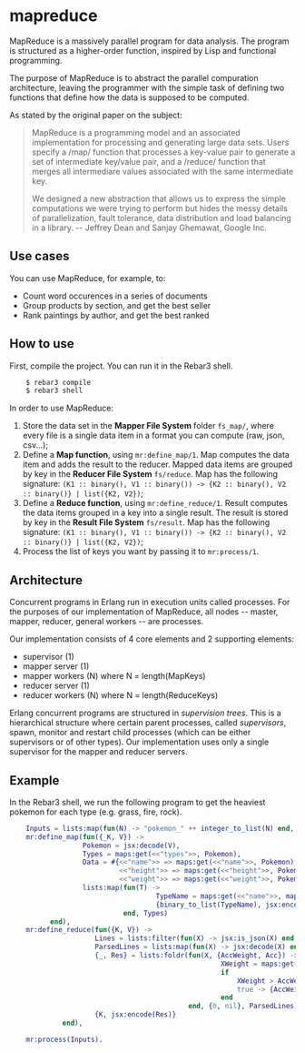 # mapreduce

MapReduce is a massively parallel program for data analysis.
The program is structured as a higher-order function, inspired by Lisp and functional programming.

The purpose of MapReduce is to abstract the parallel compuration architecture, leaving the programmer
with the simple task of defining two functions that define how the data is supposed to be computed.

As stated by the original paper on the subject:
>MapReduce is a programming model and an associated implementation for processing and generating
>large data sets. Users specify a /map/ function that processes a key-value pair to generate
>a set of intermediate key/value pair, and a /reduce/ function that merges all intermediare values
>associated with the same intermediate key.
>
>We designed a new abstraction that allows us to express the simple computations we were trying to perform
>but hides the messy details of parallelization, fault tolerance, data distribution and load balancing in a library.
>-- Jeffrey Dean and Sanjay Ghemawat, Google Inc.

## Use cases
You can use MapReduce, for example, to:
- Count word occurences in a series of documents
- Group products by section, and get the best seller
- Rank paintings by author, and get the best ranked

## How to use
First, compile the project. You can run it in the Rebar3 shell.

```sh
    $ rebar3 compile
	$ rebar3 shell
```

In order to use MapReduce:
1. Store the data set in the **Mapper File System** folder `fs_map/`, where every file is a single data item
   in a format you can compute (raw, json, csv...);
2. Define a **Map function**, using `mr:define_map/1`. 
   Map computes the data item and adds the result to the reducer.
   Mapped data items are grouped by key in the **Reducer File System** `fs/reduce`.
   Map has the following signature: 
   `(K1 :: binary(), V1 :: binary()) -> {K2 :: binary(), V2 :: binary()} | list({K2, V2})`;
3. Define a **Reduce function**, using `mr:define_reduce/1`. 
   Result computes the data items grouped in a key into a single result.
   The result is stored by key in the **Result File System** `fs/result`. 
   Map has the following signature: 
   `(K1 :: binary(), V1 :: binary()) -> {K2 :: binary(), V2 :: binary()} | list({K2, V2})`;
4. Process the list of keys you want by passing it to `mr:process/1`.


## Architecture
Concurrent programs in Erlang run in execution units called processes. For the purposes of our implementation of MapReduce,
all nodes -- master, mapper, reducer, general workers -- are processes.

Our implementation consists of 4 core elements and 2 supporting elements:
- supervisor (1)
- mapper server (1)
- mapper workers (N) where N = length(MapKeys) 
- reducer server (1)
- reducer workers (N) where N = length(ReduceKeys)

Erlang concurrent programs are structured in *supervision trees*. This is a hierarchical structure where certain parent processes,
called *supervisors*, spawn, monitor and restart child processes (which can be either supervisors or of other types).
Our implementation uses only a single supervisor for the mapper and reducer servers.


## Example
In the Rebar3 shell, we run the following program to get the heaviest pokemon for each type (e.g. grass, fire, rock).

```erlang
    Inputs = lists:map(fun(N) -> "pokemon_" ++ integer_to_list(N) end, lists:seq(1,1200)),
    mr:define_map(fun({_K, V}) -> 
                  Pokemon = jsx:decode(V),
                  Types = maps:get(<<"types">>, Pokemon),
                  Data = #{<<"name">> => maps:get(<<"name">>, Pokemon),
                           <<"height">> => maps:get(<<"height">>, Pokemon),
                           <<"weight">> => maps:get(<<"weight">>, Pokemon)},
                  lists:map(fun(T) ->
                                    TypeName = maps:get(<<"name">>, maps:get(<<"type">>, T)),
                                    {binary_to_list(TypeName), jsx:encode(Data)}
                            end, Types)
          end),
    mr:define_reduce(fun({K, V}) ->
                     Lines = lists:filter(fun(X) -> jsx:is_json(X) end, binary:split(V, <<"\n">>, [global])),
                     ParsedLines = lists:map(fun(X) -> jsx:decode(X) end, Lines),
                     {_, Res} = lists:foldr(fun(X, {AccWeight, Acc}) -> 
                                                    XWeight = maps:get(<<"weight">>, X),
                                                    if 
                                                        XWeight > AccWeight -> {XWeight, X};
                                                        true -> {AccWeight, Acc}
                                                    end
                                            end, {0, nil}, ParsedLines),
                     {K, jsx:encode(Res)}
             end),

    mr:process(Inputs).
```
